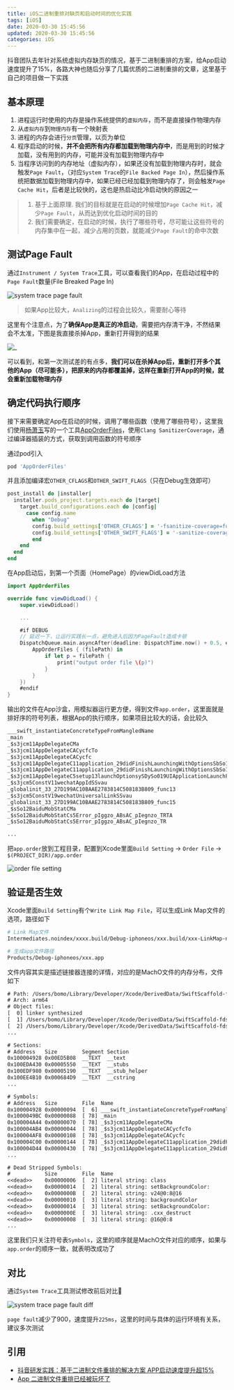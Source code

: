 ```yaml
---
title: iOS二进制重排对缺页和启动时间的优化实践
tags: [iOS]
date: 2020-03-30 15:45:56
updated: 2020-03-30 15:45:56
categories: iOS
---
```



抖音团队去年针对系统虚拟内存缺页的情况，基于二进制重排的方案，给App启动速度提升了15%，各路大神也随后分享了几篇优质的二进制重排的文章，这里基于自己的项目做一下实践

<!-- more -->

## 基本原理

1. 进程运行时使用的内存是操作系统提供的`虚拟内存`，而不是直接操作物理内存
2. 从`虚拟内存`到`物理内存`有一个映射表
3. 进程的内存会进行`分页`管理，以页为单位
4. 程序启动的时候，**并不会把所有内存都加载到物理内存中**，而是用到的时候才加载，没有用到的内存，可能并没有加载到物理内存中
5. 当程序访问到的内存地址（虚拟内存），如果还没有加载到物理内存时，就会触发`Page Fault`，（对应`System Trace`的`File Backed Page In`），然后操作系统把数据加载到物理内存中，如果已经已经加载到物理内存了，则会触发`Page Cache Hit`，后者是比较快的，这也是热启动比冷启动快的原因之一

> 1. 基于上面原理. 我们的目标就是在启动的时候增加`Page Cache Hit`，减少`Page Fault`，从而达到优化启动时间的目的
> 2. 我们需要确定，在启动的时候，执行了哪些符号，尽可能让这些符号的内存集中在一起，减少占用的页数，就能减少`Page Fault`的命中次数

## 测试Page Fault

通过`Instrument / System Trace`工具，可以查看我们的App，在启动过程中的`Page Fault`数量(File Breaked Page In)

![system trace page fault](/images/post/systemtrace-app-page-fault1.png)

> 如果App比较大，`Analizing`的过程会比较久，需要耐心等待

这里有个注意点，为了**确保App是真正的冷启动**，需要把内存清干净，不然结果会不太准，下图是我直接杀掉App，重新打开得到的结果

![_](/images/post/systemtrace-app-page-fault3.png)

可以看到，和第一次测试差的有点多，**我们可以在杀掉App后，重新打开多个其他的App（尽可能多），把原来的内存都覆盖掉，这样在重新打开App的时候，就会重新加载物理内存**

## 确定代码执行顺序

接下来需要确定App在启动的时候，调用了哪些函数（使用了哪些符号），这里我们使用[杨萧玉](http://yulingtianxia.com/)写的一个工具[AppOrderFiles](https://github.com/yulingtianxia/AppOrderFiles)，使用`Clang SanitizerCoverage`，通过编译器插装的方式，获取到调用函数的符号顺序

通过pod引入

```ruby
pod 'AppOrderFiles'
```

并且添加编译宏`OTHER_CFLAGS`和`OTHER_SWIFT_FLAGS`（只在Debug生效即可）

```ruby
post_install do |installer|
  installer.pods_project.targets.each do |target|
    target.build_configurations.each do |config|
      case config.name
        when "Debug"
        config.build_settings['OTHER_CFLAGS'] = '-fsanitize-coverage=func,trace-pc-guard'
        config.build_settings['OTHER_SWIFT_FLAGS'] = '-sanitize-coverage=func -sanitize=undefined'
        end
    end
  end
end
```

在App启动后，到第一个页面（HomePage）的viewDidLoad方法

```swift
import AppOrderFiles

override func viewDidLoad() {
    super.viewDidLoad()

    ...

    #if DEBUG
    // 延迟一下，让运行实践长一点，避免进入后因为PageFault造成卡顿
    DispatchQueue.main.asyncAfter(deadline: DispatchTime.now() + 0.5, execute: {
        AppOrderFiles { (filePath) in
            if let p = filePath {
                print("output order file \(p)")
            }
        }
    })
    #endif
}
```

输出的文件在App沙盒，用模拟器运行更方便，得到文件`app.order`，这里面就是排好序的符号列表，根据App的执行顺序，如果项目比较大的话，会比较久

```txt
___swift_instantiateConcreteTypeFromMangledName
_main
_$s3jcm11AppDelegateCMa
_$s3jcm11AppDelegateCACycfcTo
_$s3jcm11AppDelegateCACycfc
_$s3jcm11AppDelegateC11application_29didFinishLaunchingWithOptionsSbSo13UIApplicationC_SDySo0j6LaunchI3KeyaypGSgtFTo
_$s3jcm11AppDelegateC11application_29didFinishLaunchingWithOptionsSbSo13UIApplicationC_SDySo0j6LaunchI3KeyaypGSgtF
_$s3jcm11AppDelegateC5setup13launchOptionsySDySo019UIApplicationLaunchF3KeyaypGSg_tF
_$s3jcm5ConstV11wechatAppIdSSvau
_globalinit_33_27D199AC10BAAE2783814C508183B809_func13
_$s3jcm5ConstV19wechatUniversalLinkSSvau
_globalinit_33_27D199AC10BAAE2783814C508183B809_func15
_$sSo12BaiduMobStatCMa
_$sSo12BaiduMobStatCs5Error_pIggzo_ABsAC_pIegnzo_TRTA
_$sSo12BaiduMobStatCs5Error_pIggzo_ABsAC_pIegnzo_TR

...
```

把`app.order`放到工程目录，配置到Xcode里面`Build Setting` -> `Order File` -> `$(PROJECT_DIR)/app.order`

![order file setting](/images/post/order-file-setting.png)

## 验证是否生效

Xcode里面`Build Setting`有个`Write Link Map File`，可以生成Link Map文件的选项，路径如下

```sh
# Link Map文件
Intermediates.noindex/xxxx.build/Debug-iphoneos/xxx.build/xxx-LinkMap-normal-arm64.txt

# 生成app文件路径
Products/Debug-iphoneos/xxx.app
```

文件内容其实是描述链接器连接的详情，对应的是MachO文件的内存分布，文件如下

```txt
# Path: /Users/bomo/Library/Developer/Xcode/DerivedData/SwiftScaffold-fdswirgebkkdidcxcpxdffxxvxye/Build/Products/Debug-iphoneos/jcm.app/jcm
# Arch: arm64
# Object files:
[  0] linker synthesized
[  1] /Users/bomo/Library/Developer/Xcode/DerivedData/SwiftScaffold-fdswirgebkkdidcxcpxdffxxvxye/Build/Intermediates.noindex/SwiftScaffold.build/Debug-iphoneos/jcm.build/Objects-normal/arm64/JHCollectionViewFlowLayout.o
[  2] /Users/bomo/Library/Developer/Xcode/DerivedData/SwiftScaffold-fdswirgebkkdidcxcpxdffxxvxye/Build/Intermediates.noindex/SwiftScaffold.build/Debug-iphoneos/jcm.build/Objects-normal/arm64/JHCollectionReusableView.o
...

# Sections:
# Address   Size        Segment Section
0x100004928 0x00ED5B08  __TEXT  __text
0x100EDA430 0x00005550  __TEXT  __stubs
0x100EDF980 0x00005190  __TEXT  __stub_helper
0x100EE4B10 0x000684D9  __TEXT  __cstring
...

# Symbols:
# Address   Size        File  Name
0x100004928 0x00000094  [  6] ___swift_instantiateConcreteTypeFromMangledName
0x1000049BC 0x00000088  [ 78] _main
0x100004A44 0x00000070  [ 78] _$s3jcm11AppDelegateCMa
0x100004AB4 0x00000044  [ 78] _$s3jcm11AppDelegateCACycfcTo
0x100004AF8 0x00000108  [ 78] _$s3jcm11AppDelegateCACycfc
0x100004C00 0x00000144  [ 78] _$s3jcm11AppDelegateC11application_29didFinishLaunchingWithOptionsSbSo13UIApplicationC_SDySo0j6LaunchI3KeyaypGSgtFTo
0x100004D44 0x00000430  [ 78] _$s3jcm11AppDelegateC11application_29didFinishLaunchingWithOptionsSbSo13UIApplicationC_SDySo0j6LaunchI3KeyaypGSgtF
...

# Dead Stripped Symbols:
#           Size        File  Name
<<dead>>    0x00000006  [  2] literal string: class
<<dead>>    0x00000014  [  2] literal string: setBackgroundColor:
<<dead>>    0x0000000B  [  2] literal string: v24@0:8@16
<<dead>>    0x00000010  [  3] literal string: backgroundColor
<<dead>>    0x00000014  [  3] literal string: setBackgroundColor:
<<dead>>    0x0000000E  [  3] literal string: .cxx_destruct
<<dead>>    0x00000008  [  3] literal string: @16@0:8
...
```

这里我们只关注符号表`Symbols`，这里的顺序就是MachO文件对应的顺序，如果与`app.order`的顺序一致，就表明改成功了

## 对比

通过`System Trace`工具测试修改前后对比

![system trace page fault diff](/images/post/trace-page-fault-diff.png)

`page fault`减少了900，速度提升`225ms`，这里的时间与具体的运行环境有关系，建议多次测试

## 引用

* [抖音研发实践：基于二进制文件重排的解决方案 APP启动速度提升超15%](https://mp.weixin.qq.com/s?__biz=MzI1MzYzMjE0MQ==&mid=2247485101&idx=1&sn=abbbb6da1aba37a04047fc210363bcc9&scene=21&token=2051547505&lang=zh_CN#wechat_redirect)
* [App 二进制文件重排已经被玩坏了](http://yulingtianxia.com/blog/2019/09/01/App-Order-Files/)
